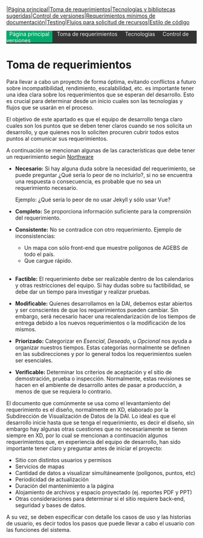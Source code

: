 |[Página principal](protocolo-desarrollo)|[Toma de requerimientos](toma_de_requerimientos)|[Tecnologías y bibliotecas sugeridas](https://conacyt-dai.github.io/protocolo-desarrollo/tecnologias_y_bibliotecas.html)|[Control de versiones](https://conacyt-dai.github.io/protocolo-desarrollo/control_versiones.html)|[Requerimientos mínimos de documentación](https://conacyt-dai.github.io/protocolo-desarrollo/documentacion_de_proyectos.html)|[Testing](https://conacyt-dai.github.io/protocolo-desarrollo/testing.html)|[Flujos para solicitud de recursos](https://conacyt-dai.github.io/protocolo-desarrollo/solicitud_de_recursos.html)|[Estilo de código](https://conacyt-dai.github.io/protocolo-desarrollo/estilo_de_codigo.html)

<div class="topnav">
  <a class="active" href="protocolo-desarrollo">Página principal</a>
  <a href="toma_de_requerimientos">Toma de requerimientos</a>
  <a href="tecnologias_y_bibliotecas">Tecnologías</a>
  <a href="tecnologias_y_bibliotecas">Control de versiones</a>
</div>

# Toma de requerimientos

Para llevar a cabo un proyecto de forma óptima, evitando conflictos a futuro sobre incompatibilidad, rendimiento, escalabilidad, etc. es importante tener una idea clara sobre los requerimientos que se esperan del desarrollo. Esto es crucial para determinar desde un inicio cuales son las tecnologías y flujos que se usarán en el proceso.

El objetivo de este apartado es que el equipo de desarrollo tenga claro cuales son los puntos que se deben tener claros cuando se nos solicita un desarrollo, y que quienes nos lo soliciten procuren cubrir todos estos puntos al comunicar sus requerimientos.

A continuación se mencionan algunas de las características que debe tener un requerimiento según [Northware](https://www.northware.mx/2012/01/15/tecnicas_efectivas_toma_requerimientos/)

* **Necesario:** Si hay alguna duda sobre la necesidad del requerimiento, se puede preguntar ¿Qué sería lo peor de no incluirlo?, si no se encuentra una respuesta o consecuencia, es probable que no sea un requerimiento necesario. 

	Ejemplo: ¿Qué sería lo peor de no usar Jekyll y sólo usar Vue?

* **Completo:** Se proporciona información suficiente para la comprensión del requerimiento.

* **Consistente:** No se contradice con otro requerimiento. Ejemplo de inconsistencias:
	* Un mapa con sólo front-end que muestre polígonos de AGEBS de todo el país.
	* Que cargue rápido.<br><br>

* **Factible:** El requerimiento debe ser realizable dentro de los calendarios y otras restricciones del equipo. Si hay dudas sobre su factibilidad, se debe dar un tiempo para investigar y realizar pruebas.

* **Modificable:** Quienes desarrollamos en la DAI, debemos estar abiertos y ser conscientes de que los requerimientos pueden cambiar. Sin embargo, será necesario hacer una recalendarización de los tiempos de entrega debido a los nuevos requerimientos o la modificación de los mismos.

* **Priorizado:** Categorizar en _Esencial_, _Deseado_, u _Opcional_ nos ayuda a organizar nuestros tiempos. Estas categorías normalmente se definen en las subdirecciones y por lo general todos los requerimientos suelen ser esenciales.

* **Verificable:** Determinar los criterios de aceptación y el sitio de demostración, prueba o inspección. Normalmente, estas revisiones se hacen en el ambiente de desarrollo antes de pasar a producción, a menos de que se requiera lo contrario.


El documento que comúnmente se usa como el levantamiento del requerimiento es el diseño, normalmente en XD, elaborado por la Subdirección de Visualización de Datos de la DAI. Lo ideal es que el desarrollo inicie hasta que se tenga el requerimiento, es decir el diseño, sin embargo hay algunas otras cuestiones que no necesariamente se tienen siempre en XD, por lo cual se mencionan a continuación algunos requerimientos que, en experiencia del equipo de desarrollo, han sido importante tener claro y preguntar antes de iniciar el proyecto:

* Sitio con distintos usuarios y permisos
* Servicios de mapas
* Cantidad de datos a visualizar  simultáneamente (polígonos, puntos, etc)
* Periodicidad de actualización
* Duración del mantenimiento a la página
* Alojamiento de archivos y espacio proyectado (ej. reportes PDF y PPT)
* Otras consideraciones para determinar si el sitio requiere back-end, seguridad y bases de datos.

A su vez, se deben especificar con detalle los casos de uso y las historias de usuario, es decir todos los pasos que puede llevar a cabo el usuario con las funciones del sistema.


<style>
.topnav {
  overflow: hidden;
  background-color: #333;
}

.topnav a {
  color: #f2f2f2;
  text-align: center;
  padding: 14px 8px;
  text-decoration: none;
}

.topnav a:hover {
  background-color: #ddd;
  color: black;
}

.topnav a.active {
  background-color: #04AA6D;
  color: white;
}
</style>